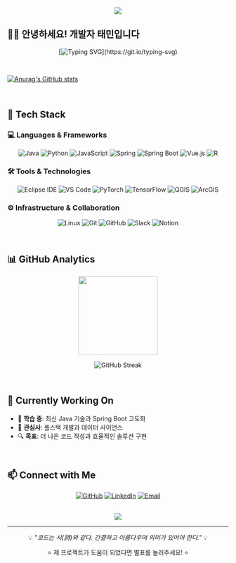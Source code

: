 <div align="center">
    <img src="https://capsule-render.vercel.app/api?type=waving&color=0:4776E6,100:8E54E9&height=200&text=Hello%20World!&animation=fadeIn&fontColor=ffffff&fontSize=80&fontAlign=50&fontAlignY=40&desc=Welcome%20to%20my%20GitHub%20Profile&descAlign=50&descAlignY=60&descSize=20" />
</div>

## 👨‍💻 안녕하세요! 개발자 태민입니다 

<div align="center">
    
[![Typing SVG](https://readme-typing-svg.demolab.com?font=Fira+Code&size=22&pause=1000&color=4776E6&center=true&vCenter=true&width=435&lines=Full+Stack+Developer;Always+learning+new+things;Welcome+to+my+profile!)](https://git.io/typing-svg)

</div>

<br>

[![Anurag's GitHub stats](https://github-readme-stats.vercel.app/api?username=taeminlee25&show_icons=true&theme=tokyonight&hide_border=true&bg_color=0D1117)](https://github.com/anuraghazra/github-readme-stats)

<br>

## 🚀 Tech Stack

### 💻 Languages & Frameworks
<div align="center">

![Java](https://img.shields.io/badge/Java-ED8B00?style=for-the-badge&logo=openjdk&logoColor=white)
![Python](https://img.shields.io/badge/Python-3776AB?style=for-the-badge&logo=python&logoColor=white)
![JavaScript](https://img.shields.io/badge/JavaScript-F7DF1E?style=for-the-badge&logo=javascript&logoColor=black)
![Spring](https://img.shields.io/badge/Spring-6DB33F?style=for-the-badge&logo=spring&logoColor=white)
![Spring Boot](https://img.shields.io/badge/Spring_Boot-6DB33F?style=for-the-badge&logo=spring-boot&logoColor=white)
![Vue.js](https://img.shields.io/badge/Vue.js-35495E?style=for-the-badge&logo=vuedotjs&logoColor=4FC08D)
![R](https://img.shields.io/badge/R-276DC3?style=for-the-badge&logo=r&logoColor=white)

</div>

### 🛠️ Tools & Technologies
<div align="center">

![Eclipse IDE](https://img.shields.io/badge/Eclipse-2C2255?style=for-the-badge&logo=eclipse&logoColor=white)
![VS Code](https://img.shields.io/badge/VS_Code-007ACC?style=for-the-badge&logo=visual-studio-code&logoColor=white)
![PyTorch](https://img.shields.io/badge/PyTorch-EE4C2C?style=for-the-badge&logo=pytorch&logoColor=white)
![TensorFlow](https://img.shields.io/badge/TensorFlow-FF6F00?style=for-the-badge&logo=tensorflow&logoColor=white)
![QGIS](https://img.shields.io/badge/QGIS-589632?style=for-the-badge&logo=qgis&logoColor=white)
![ArcGIS](https://img.shields.io/badge/ArcGIS-2C7AC3?style=for-the-badge&logo=arcgis&logoColor=white)

</div>

### ⚙️ Infrastructure & Collaboration
<div align="center">

![Linux](https://img.shields.io/badge/Linux-FCC624?style=for-the-badge&logo=linux&logoColor=black)
![Git](https://img.shields.io/badge/Git-F05032?style=for-the-badge&logo=git&logoColor=white)
![GitHub](https://img.shields.io/badge/GitHub-100000?style=for-the-badge&logo=github&logoColor=white)
![Slack](https://img.shields.io/badge/Slack-4A154B?style=for-the-badge&logo=slack&logoColor=white)
![Notion](https://img.shields.io/badge/Notion-000000?style=for-the-badge&logo=notion&logoColor=white)

</div>

<br>

## 📊 GitHub Analytics

<div align="center">

<img height="180em" src="https://github-readme-stats.vercel.app/api/top-langs/?username=taeminlee25&layout=compact&langs_count=8&theme=tokyonight&hide_border=true&bg_color=0D1117"/>

</div>

<div align="center">

![GitHub Streak](https://streak-stats.demolab.com/?user=taeminlee25&theme=tokyonight&hide_border=true&background=0D1117)

</div>

<br>

## 🎯 Currently Working On

- 🌱 **학습 중**: 최신 Java 기술과 Spring Boot 고도화
- 💼 **관심사**: 풀스택 개발과 데이터 사이언스
- 🔍 **목표**: 더 나은 코드 작성과 효율적인 솔루션 구현

<br>

## 📫 Connect with Me

<div align="center">

[![GitHub](https://img.shields.io/badge/GitHub-100000?style=for-the-badge&logo=github&logoColor=white)](https://github.com/taeminlee25)
[![LinkedIn](https://img.shields.io/badge/LinkedIn-0077B5?style=for-the-badge&logo=linkedin&logoColor=white)](https://linkedin.com/in/yourprofile)
[![Email](https://img.shields.io/badge/Email-D14836?style=for-the-badge&logo=gmail&logoColor=white)](mailto:your.email@gmail.com)

</div>

<br>

<div align="center">
    <img src="https://capsule-render.vercel.app/api?type=waving&color=0:8E54E9,100:4776E6&height=120&section=footer" />
</div>

---

<div align="center">
    
💡 *"코드는 시(詩)와 같다. 간결하고 아름다우며 의미가 있어야 한다."* 💡

⭐ 제 프로젝트가 도움이 되었다면 별표를 눌러주세요! ⭐

</div>
